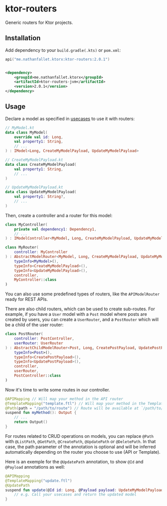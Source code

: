 # ktor-routers

Generic routers for Ktor projects.

## Installation

Add dependency to your `build.gradle(.kts)` or `pom.xml`:

```kotlin
api("me.nathanfallet.ktorx:ktor-routers:2.0.1")
```

```xml

<dependency>
    <groupId>me.nathanfallet.ktorx</groupId>
    <artifactId>ktor-routers-jvm</artifactId>
    <version>2.0.1</version>
</dependency>
```

## Usage

Declare a model as specified in [usecases](https://github.com/nathanfallet/usecases) to use it with routers:

```kotlin
// MyModel.kt
data class MyModel(
    override val id: Long,
    val property1: String,
    // ...
) : IModel<Long, CreateMyModelPayload, UpdateMyModelPayload>
```

```kotlin
// CreateMyModelPayload.kt
data class CreateMyModelPayload(
    val property1: String,
    // ...
)
```

```kotlin
// UpdateMyModelPayload.kt
data class UpdateMyModelPayload(
    val property1: String?,
    // ...
)
```

Then, create a controller and a router for this model:

```kotlin
class MyController(
    private val dependency1: Dependency1,
    // ...
) : IModelController<MyModel, Long, CreateMyModelPayload, UpdateMyModelPayload>
```

```kotlin
class MyRouter(
    controller: MyController
) : AbstractModelRouter<MyModel, Long, CreateMyModelPayload, UpdateMyModelPayload>(
    typeInfo<MyModel>(),
    typeInfo<CreateMyModelPayload>(),
    typeInfo<UpdateMyModelPayload>(),
    controller,
    MyController::class
)
```

You can also use some predefined types of routers, like the `APIModelRouter` ready for REST APIs.

There are also child routers, which can be used to create sub-routes.
For example, if you have a `User` model with a `Post` model where posts are created by users,
you can create a `UserRouter`, and a `PostRouter` which will be a child of the user router:

```kotlin
class PostRouter(
    controller: PostController,
    userRouter: UserRouter
) : AbstractChildModelRouter<Post, Long, CreatePostPayload, UpdatePostPayload, User>(
    typeInfo<Post>(),
    typeInfo<CreatePostPayload>(),
    typeInfo<UpdatePostPayload>(),
    controller,
    userRouter,
    PostController::class
)
```

Now it's time to write some routes in our controller.

```kotlin
@APIMapping // Will map your method in the API router
@TemplateMapping("template.ftl") // Will map your method in the Template router and render with `template.ftl`
@Path(path = "/path/to/route") // Route will be available at `/path/to/route`, prefixed with the router path (depending on model)
suspend fun myMethod(): Output {
    // ...
    return Output()
}
```

For routes related to CRUD operations on models, you can replace `@Path`
with `@ListPath`, `@GetPath`, `@CreatePath`, `@UpdatePath` or `@DeletePath`.
In that case, the path parameter of the annotation is optional and will be inferred automatically depending on the
router you choose to use (API or Template).

Here is an exemple for the `@UpdatePath` annotation, to show `@Id` and `@Payload` annotations as well:

```kotlin
@APIMapping
@TemplateMapping("update.ftl")
@UpdatePath
suspend fun update(@Id id: Long, @Payload payload: UpdateMyModelPayload): MyModel {
    // e.g. Call your usecases and return the updated model
}
```
